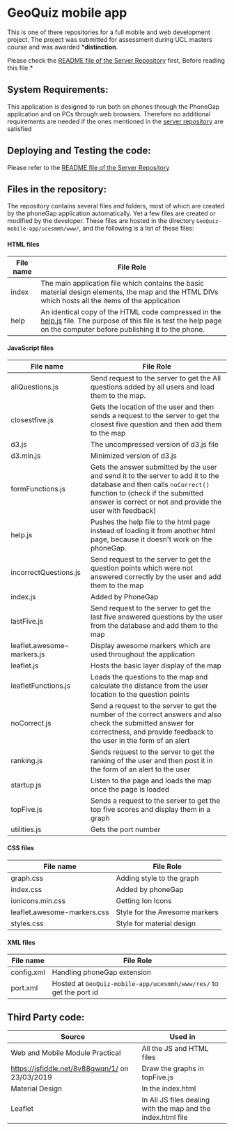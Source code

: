 # GeoQuiz mobile app 
This is one of there repositories for a full mobile and web development project. The project was submitted for assessment during UCL masters course and was awarded ***distinction**. 


Please check the [README file of the Server Repository](https://github.com/razekmh/GeoQuiz-server/blob/master/README.md) first, Before reading this file.*

## System Requirements:
This application is designed to run both on phones through the PhoneGap application and on PCs through web browsers. Therefore no additional requirements are needed if the ones mentioned in the [server repository](https://github.com/razekmh/GeoQuiz-server) are satisfied 

## Deploying and Testing the code:
Please refer to the [README file of the Server Repository](https://github.com/razekmh/GeoQuiz-server/blob/master/README.md)

## Files in the repository:
The repository contains several files and folders, most of which are created by the phoneGap application automatically. Yet a few files are created or modified by the developer. These files are hosted in the directory `GeoQuiz-mobile-app/ucesmmh/www/`, and the following is a list of these files: 

#### HTML files 
File name | File Role
----------|----------
index | The main application file which contains the basic material design elements, the map and the HTML DIVs which hosts all the items of the application 
help | An identical copy of the HTML code compressed in the [help.js](https://github.com/razekmh/GeoQuiz-web-app/blob/master/ucesmmh/www/js/help.js) file. The purpose of this file is test the help page on the computer before publishing it to the phone.

#### JavaScript files
File name | File Role
----------|----------
allQuestions.js | Send request to the server to get the All questions added by all users and load them to the map.
closestfive.js | Gets the location of the user and then sends a request to the server to get the closest five question and then add them to the map
d3.js | The uncompressed version of d3.js file 
d3.min.js | Minimized version of d3.js
formFunctions.js | Gets the answer submitted by the user and send it to the server to add it to the database and then calls  `noCorrect()` function to (check if the submitted answer is correct or not and provide the user with feedback) 
help.js | Pushes the help file to the html page instead of loading it from another html page, because it doesn't work on the phoneGap. 
incorrectQuestions.js | Send request to the server to get the question points which were not answered correctly by the user and add them to the map
index.js | Added by PhoneGap
lastFive.js | Send request to the server to get the last five answered questions by the user from the database and add them to the map
leaflet.awesome-markers.js | Display awesome markers which are used throughout the application
leaflet.js | Hosts the basic layer display of the map
leafletFunctions.js | Loads the questions to the map and calculate the distance from the user location to the question points 
noCorrect.js | Send a request to the server to get the number of the correct answers and also check the submitted answer for correctness, and provide feedback to the user in the form of an alert
ranking.js | Sends request to the server to get the ranking of the user and then post it in the form of an alert to the user
startup.js | Listen to the page and loads the map once the page is loaded
topFive.js | Sends a request to the server to get the top five scores and display them in a graph
utilities.js | Gets the port number 

#### CSS files 
File name | File Role
----------|----------
graph.css | Adding style to the graph
index.css | Added by phoneGap
ionicons.min.css | Getting Ion Icons
leaflet.awesome-markers.css | Style for the Awesome markers
styles.css | Style for material design 

#### XML files
File name | File Role
----------|----------
config.xml | Handling phoneGap extension  
port.xml | Hosted at `GeoQuiz-mobile-app/ucesmmh/www/res/` to get the port id

## Third Party code:
Source  | Used in 
--------|----------
Web and Mobile Module Practical | All the JS and HTML files
https://jsfiddle.net/8v88gwqn/1/ on 23/03/2019 | Draw the graphs in topFive.js
Material Design | In the index.html 
Leaflet | In All JS files dealing with the map and the index.html file 
